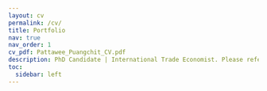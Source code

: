 ```yaml
---
layout: cv
permalink: /cv/
title: Portfolio
nav: true
nav_order: 1
cv_pdf: Pattawee_Puangchit_CV.pdf
description: PhD Candidate | International Trade Economist. Please refer to the full CV here
toc:
  sidebar: left
---
```

